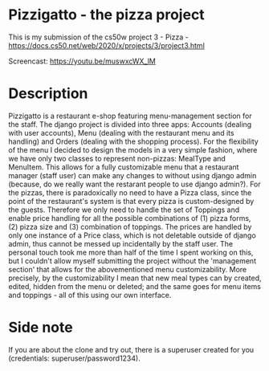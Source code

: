 # Pizzigatto - the pizza project

This is my submission of the cs50w project 3 - Pizza - https://docs.cs50.net/web/2020/x/projects/3/project3.html

Screencast: https://youtu.be/muswxcWX_lM

# Description
Pizzigatto is a restaurant e-shop featuring menu-management section for the staff.
The django project is divided into three apps: Accounts (dealing with user accounts), Menu (dealing with the restaurant menu and its handling) and Orders (dealing with the shopping process). 
For the flexibility of the menu I decided to design the models in a very simple fashion, where we have only two classes to represent non-pizzas: MealType and MenuItem. This allows for a fully customizable menu that a restaurant manager (staff user) can make any changes to without using django admin (because, do we really want the restarant people to use django admin?). For the pizzas, there is paradoxically no need to have a Pizza class, since the point of the restaurant's system is that every pizza is custom-designed by the guests. Therefore we only need to handle the set of Toppings and enable price handling for all the possible combinations of (1) pizza forms, (2) pizza size and (3) combination of toppings. The prices are handled by only one instance of a Price class, which is not deletable outside of django admin, thus cannot be messed up incidentally by the staff user.
The personal touch took me more than half of the time I spent working on this, but I couldn't allow myself submitting the project without the 'management section' that allows for the abovementioned menu customizability. More precisely, by the customizability I mean that new meal types can by created, edited, hidden from the menu or deleted; and the same goes for menu items and toppings - all of this using our own interface.

# Side note
If you are about the clone and try out, there is a superuser created for you (credentials: superuser/password1234).  
